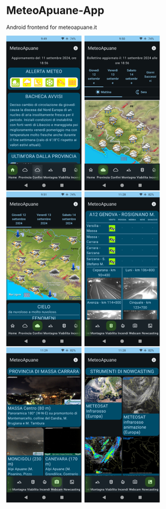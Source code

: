 # MeteoApuane-App
Android frontend for meteoapuane.it

<p>
<img src="fastlane/metadata/android/it-IT/images/phoneScreenshots/1.png" width="200" />&nbsp;  
<img src="fastlane/metadata/android/it-IT/images/phoneScreenshots/2.png" width="200" />&nbsp;  
<img src="fastlane/metadata/android/it-IT/images/phoneScreenshots/3.png" width="200" />&nbsp;  
<img src="fastlane/metadata/android/it-IT/images/phoneScreenshots/4.png" width="200" />&nbsp;  
<img src="fastlane/metadata/android/it-IT/images/phoneScreenshots/5.png" width="200" />&nbsp;  
<img src="fastlane/metadata/android/it-IT/images/phoneScreenshots/6.png" width="200" />&nbsp;  
</p>
